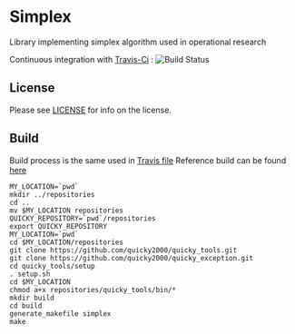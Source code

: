 Simplex
==========

Library implementing simplex algorithm used in operational research

Continuous integration with [Travis-Ci](https://travis-ci.org/quicky2000/simplex) : ![Build Status](https://travis-ci.org/quicky2000/simplex.svg?branch=master)

License
-------
Please see [LICENSE](LICENSE) for info on the license.

Build
-----

Build process is the same used in [Travis file](.travis.yml)
Reference build can be found [here](https://travis-ci.org/quicky2000/simplex)

```
MY_LOCATION=`pwd`
mkdir ../repositories
cd ..
mv $MY_LOCATION repositories
QUICKY_REPOSITORY=`pwd`/repositories
export QUICKY_REPOSITORY
MY_LOCATION=`pwd`
cd $MY_LOCATION/repositories
git clone https://github.com/quicky2000/quicky_tools.git
git clone https://github.com/quicky2000/quicky_exception.git
cd quicky_tools/setup
. setup.sh
cd $MY_LOCATION
chmod a+x repositories/quicky_tools/bin/*
mkdir build
cd build
generate_makefile simplex 
make
```



